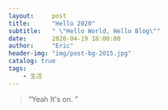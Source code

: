 ```yaml
---
layout:     post
title:      "Hello 2020"
subtitle:   " \"Hello World, Hello Blog\""
date:       2020-04-19 18:00:00
author:     "Eric"
header-img: "img/post-bg-2015.jpg"
catalog: true
tags:
    - 生活
---
```


> “Yeah It's on. ”
